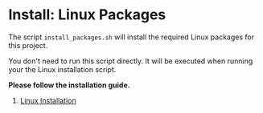 # Install: Linux Packages

The script `install_packages.sh` will install the required Linux packages for this
project.

You don't need to run this script directly. It will be executed when running your the
Linux installation script.

**Please follow the installation guide.**

1. [Linux Installation](../install_linux.md)
